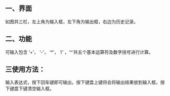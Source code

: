 
## 一、界面

如图共三栏，左上角为输入框，左下角为输出框，右边为历史记录。

## 二、功能

可输入包含 ‘+’， ‘-’， ‘*’， ‘/’ ，‘^’共五个基本运算符及数字括号进行计算。

## 三使用方法：
输入表达式，按下回车键即可输出。按下键盘上键将会将输出结果放到输入框，按下键盘下键清空输入框。
